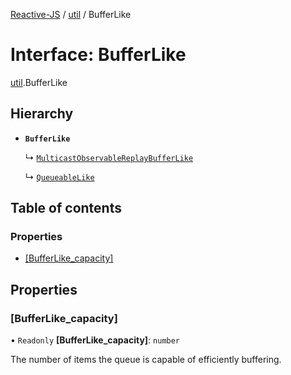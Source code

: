 [Reactive-JS](../README.md) / [util](../modules/util.md) / BufferLike

# Interface: BufferLike

[util](../modules/util.md).BufferLike

## Hierarchy

- **`BufferLike`**

  ↳ [`MulticastObservableReplayBufferLike`](rx.MulticastObservableReplayBufferLike.md)

  ↳ [`QueueableLike`](util.QueueableLike.md)

## Table of contents

### Properties

- [[BufferLike\_capacity]](util.BufferLike.md#[bufferlike_capacity])

## Properties

### [BufferLike\_capacity]

• `Readonly` **[BufferLike\_capacity]**: `number`

The number of items the queue is capable of efficiently buffering.
